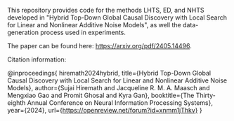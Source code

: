 This repository provides code for the methods LHTS, ED, and NHTS developed in "Hybrid Top-Down Global Causal Discovery
with Local Search for Linear and Nonlinear Additive Noise Models", as well the data-generation process used in experiments.

The paper can be found here: https://arxiv.org/pdf/2405.14496.


Citation information:

@inproceedings{
hiremath2024hybrid,
title={Hybrid Top-Down Global Causal Discovery with Local Search for Linear and Nonlinear Additive Noise Models},
author={Sujai Hiremath and Jacqueline R. M. A. Maasch and Mengxiao Gao and Promit Ghosal and Kyra Gan},
booktitle={The Thirty-eighth Annual Conference on Neural Information Processing Systems},
year={2024},
url={https://openreview.net/forum?id=xnmm1jThkv}
}
